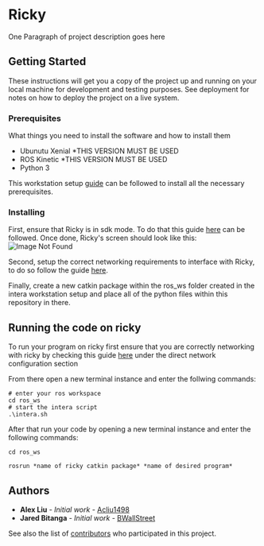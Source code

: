 # Ricky

One Paragraph of project description goes here

## Getting Started

These instructions will get you a copy of the project up and running on your local machine for development and testing purposes. See deployment for notes on how to deploy the project on a live system.

### Prerequisites

What things you need to install the software and how to install them

- Ubunutu Xenial *THIS VERSION MUST BE USED
- ROS Kinetic *THIS VERSION MUST BE USED
- Python 3

This workstation setup [guide](http://sdk.rethinkrobotics.com/intera/Workstation_Setup) can be followed to install all the necessary prerequisites.

### Installing
First, ensure that Ricky is in sdk mode. To do that this guide [here](http://sdk.rethinkrobotics.com/intera/Upgrade_Sawyer_to_Intera_SDK#Switch_Robot_from_Intera_MFG_to_SDK_Mode) can be followed.
Once done, Ricky's screen should look like this:
![Image Not Found](http://sdk.rethinkrobotics.com/intera/a/images/thumb/9/9e/Sawyer_SDK_Robot_Screen.png/400px-Sawyer_SDK_Robot_Screen.png)

Second, setup the correct networking requirements to interface with Ricky, to do so follow the guide [here](http://sdk.rethinkrobotics.com/intera/Networking).

Finally, create a new catkin package within the ros_ws folder created in the intera workstation setup and place all of the python files within this repository in there. 

## Running the code on ricky

To run your program on ricky first ensure that you are correctly networking with ricky by checking this guide [here](http://sdk.rethinkrobotics.com/intera/Networking) under the direct network configuration section

From there open a new terminal instance and enter the follwing commands:
```
# enter your ros workspace
cd ros_ws
# start the intera script
.\intera.sh
```
After that run your code by opening a new terminal instance and enter the following commands:
```
cd ros_ws

rosrun *name of ricky catkin package* *name of desired program*
```

## Authors

* **Alex Liu** - *Initial work* - [Acliu1498](https://github.com/Acliu1498)
* **Jared Bitanga** - *Initial work* - [BWallStreet](https://github.com/BWallStreet)

See also the list of [contributors](https://github.com/your/project/contributors) who participated in this project.

